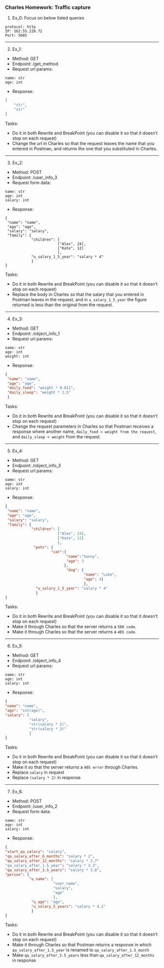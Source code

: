 ### Charles Homework: Traffic capture
1. Ex_0: Focus on below listed queries
```
protocol: http
IP: 162.55.220.72
Port: 5005
```
----------------
2. Ex_1:
+ Method: GET
+ Endpoint: /get_method
+ Request url params:
```
name: str
age: int
```
+ Response:
``` json
[
    "str",
    "str"
]
```
Tasks:
+ Do it in both Rewrite and BreakPoint (you can disable it so that it doesn’t stop on each request)
+ Change the url in Charles so that the request leaves the name that you entered in Postman, and returns the one that you substituted in Charles.
-------------------
3. Ex_2:
+ Method: POST
+ Endpoint: /user_info_3
+ Request form data:
```
name: str
age: int
salary: int
```
+ Response:
```
{
 "name": "name",
 "age": "age",
 "salary": "salary",
 "family": {
            "children": [
                        ["Alex", 24],
                        ["Kate", 12]
                        ],
            "u_salary_1_5_year": "salary * 4"
            }
}
```
Tasks:
+ Do it in both Rewrite and BreakPoint (you can disable it so that it doesn’t stop on each request)
+ Replace the body in Charles so that the salary that you entered in Postman leaves in the request, and in `u_salary_1_5_year` the figure returned is less than the original from the request.
-------------------
4. Ex_3:
+ Method: GET
+ Endpoint: /object_info_1
+ Request url params:
```
name: str
age: int
weight: int
```
+ Response:
```json
{
 "name": "name",
 "age": "age",
 "daily_food": "weight * 0.012",
 "daily_sleep": "weight * 2.5"
 }
```
Tasks:
+ Do it in both Rewrite and BreakPoint (you can disable it so that it doesn’t stop on each request)
+ Change the request parameters in Charles so that Postman receives a response where another name, `daily_food > weight from the request`, and `daily_sleep < weight` from the request.
-------------------
5. Ex_4:
+ Method: GET
+ Endpoint: /object_info_3
+ Request url params:
```
name: str
age: int
salary: int
```
+ Response:
```json
{
 "name": "name",
 "age": "age",
 "salary": "salary",
 "family": {
            "children": [
                        ["Alex", 24],
                        ["Kate", 12]
                        ],
             "pets": {
                     "cat":{
                            "name":"Sunny",
                            "age": 3
                           },
                            "dog": {
                                    "name": "Luke",
                                    "age": 4}
                                    },
              "u_salary_1_5_year": "salary * 4"
              }
}
```
Tasks:
+ Do it in both Rewrite and BreakPoint (you can disable it so that it doesn’t stop on each request)
+ Make it through Charles so that the server returns a `500 code`.
+ Make it through Charles so that the server returns a `405 code`.
-------------------
6. Ex_5:
+ Method: GET
+ Endpoint: /object_info_4
+ Request url params:
```
name: str
age: int
salary: int
```
+ Response:
```json
{
"name": "name",
"age": "int(age)",
"salary": [
           "salary",
           "str(salary * 2)",
           "str(salary * 3)"
           ]
}
```
Tasks:
+ Do it in both Rewrite and BreakPoint (you can disable it so that it doesn’t stop on each request)
+ Make it so that the server returns a `405 error` through Charles.
+ Replace `salary` in request
+ Replace `(salary * 2)` in response
-------------------
7. Ex_6:
+ Method: POST
+ Endpoint: /user_info_2
+ Request form data:
```
name: str
age: int
salary: int
```
+ Response:
```json
{
"start_qa_salary": "salary",
"qa_salary_after_6_months": "salary * 2",
"qa_salary_after_12_months": "salary * 2.7"
"qa_salary_after_1.5_year": "salary * 3.3",
"qa_salary_after_3.5_years": "salary * 3.8",
"person": {
           "u_name": [
                      "user_name",
                      "salary",
                      "age"
                      ],
            "u_age": "age",
            "u_salary_5_years": "salary * 4.2"
            }
}
```
Tasks:
+ Do it in both Rewrite and BreakPoint (you can disable it so that it doesn’t stop on each request)
+ Make it through Charles so that Postman returns a response in which `qa_salary_after_1.5_year` is renamed to `qa_salary_after_1.5_month`
+ Make `qa_salary_after_3.5_years` less than `qa_salary_after_12_months` in response
